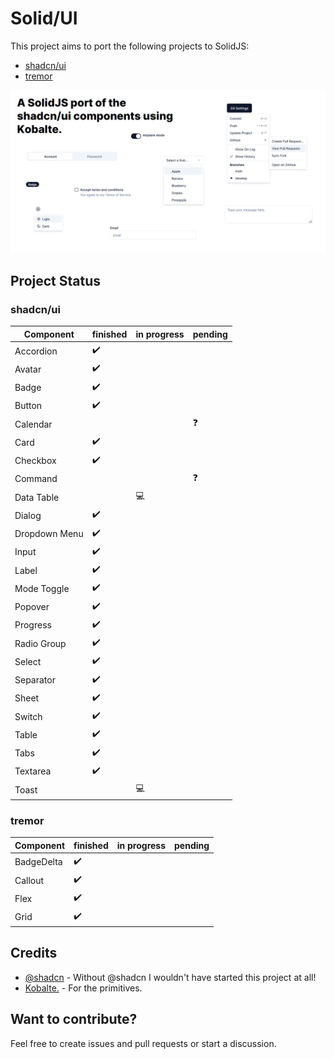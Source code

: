 # Solid/UI

This project aims to port the following projects to SolidJS:

- [shadcn/ui](https://ui.shadcn.com)
- [tremor](https://www.tremor.so/)

![screenshot](public/screenshot.png)

## Project Status

### shadcn/ui

| Component     | finished | in progress | pending |
| ------------- | -------- | ----------- | ------- |
| Accordion     | ✔️       |             |         |
| Avatar        | ✔️       |             |         |
| Badge         | ✔️       |             |         |
| Button        | ✔️       |             |         |
| Calendar      |          |             | ❓      |
| Card          | ✔️       |             |         |
| Checkbox      | ✔️       |             |         |
| Command       |          |             | ❓      |
| Data Table    |          | 💻          |         |
| Dialog        | ✔️       |             |         |
| Dropdown Menu | ✔️       |             |         |
| Input         | ✔️       |             |         |
| Label         | ✔️       |             |         |
| Mode Toggle   | ✔️       |             |         |
| Popover       | ✔️       |             |         |
| Progress      | ✔️       |             |         |
| Radio Group   | ✔️       |             |         |
| Select        | ✔️       |             |         |
| Separator     | ✔️       |             |         |
| Sheet         | ✔️       |             |         |
| Switch        | ✔️       |             |         |
| Table         | ✔️       |             |         |
| Tabs          | ✔️       |             |         |
| Textarea      | ✔️       |             |         |
| Toast         |          | 💻          |         |

### tremor

| Component  | finished | in progress | pending |
| ---------- | -------- | ----------- | ------- |
| BadgeDelta | ✔️       |             |         |
| Callout    | ✔️       |             |         |
| Flex       | ✔️       |             |         |
| Grid       | ✔️       |             |         |

## Credits

- [@shadcn](https://twitter.com/shadcn) - Without @shadcn I wouldn't have started this project at all!
- [Kobalte.](https://github.com/kobaltedev/kobalte) - For the primitives.

## Want to contribute?

Feel free to create issues and pull requests or start a discussion.
